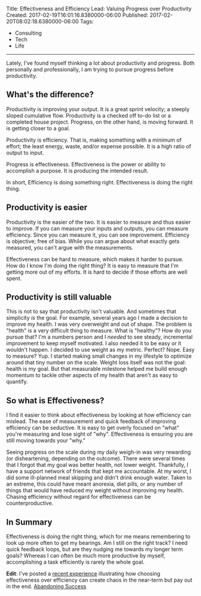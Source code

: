 Title: Effectiveness and Efficiency
Lead: Valuing Progress over Productivity
Created: 2017-02-19T16:01:16.8380000-06:00
Published: 2017-02-20T08:02:18.6380000-06:00
Tags: 
 - Consulting
 - Tech
 - Life
---

Lately, I've found myself thinking a lot about productivity and progress. Both personally and professionally, I am trying to pursue progress before productivity. 

## What's the difference?
Productivity is improving your output. It is a great sprint velocity; a steeply sloped cumulative flow. Productivity is a checked off to-do list or a completed house project. Progress, on the other hand, is moving forward. It is getting closer to a goal. 

Productivity is efficiency. That is, making something with a minimum of effort; the least energy, waste, and/or expense possible. It is a high ratio of output to input.

Progress is effectiveness. Effectiveness is the power or ability to accomplish a purpose. It is producing the intended result.

In short, Efficiency is doing something right. Effectiveness is doing the right thing.

## Productivity is easier
Productivity is the easier of the two. It is easier to measure and thus easier to improve. If you can measure your inputs and outputs, you can measure efficiency. Since you can measure it, you can see improvement. Efficiency is objective; free of bias. While you can argue about what exactly gets measured, you can't argue with the measurements.

Effectiveness can be hard to measure, which makes it harder to pursue. How do I know I'm doing the right thing? It is easy to measure that I'm getting more out of my efforts. It is hard to decide if those efforts are well spent.

## Productivity is still valuable
This is not to say that productivity isn't valuable. And sometimes that simplicity _is_ the goal. For example, several years ago I made a decision to improve my health. I was very overweight and out of shape. The problem is "health" is a very difficult thing to measure. What is "healthy"? How do you pursue that? I'm a numbers person and I _needed_ to see steady, incremental improvement to keep myself motivated. I also needed it to be easy or it wouldn't happen. I decided to use weight as my metric. Perfect? Nope. Easy to measure? Yup. I started making small changes in my lifestyle to optimize around that tiny number on the scale. Weight loss itself was not the goal: health is my goal. But that measurable milestone helped me build enough momentum to tackle other aspects of my health that aren't as easy to quantify.

## So what is Effectiveness?
I find it easier to think about effectiveness by looking at how efficiency can mislead. The ease of measurement and quick feedback of improving efficiency can be seductive. It is easy to get overly focused on "what" you're measuring and lose sight of "why". Effectiveness is ensuring you are still moving towards your "why."

Seeing progress on the scale during my daily weigh-in was very rewarding (or disheartening, depending on the outcome). There were several times that I forgot that my goal was better health, not lower weight.  Thankfully, I have a support network of friends that kept me accountable. At my worst, I did some ill-planned meal skipping and didn't drink enough water. Taken to an extreme, this could have meant anorexia, diet pills, or any number of things that would have reduced my weight without improving my health. Chasing efficiency without regard for effectiveness can be counterproductive.

## In Summary
Effectiveness is doing the right thing, which for me means remembering to look up more often to get my bearings. Am I still on the right track? I need quick feedback loops, but are they nudging me towards my longer term goals? Whereas I can often be much more productive by myself, accomplishing a task efficiently is rarely the whole goal.

**Edit**: I've posted a [recent experience][AbandoningSuccessPost] illustrating how choosing effectiveness over efficiency can create chaos in the near-term but pay out in the end. [Abandoning Success][AbandoningSuccessPost]

[AbandoningSuccessPost]:./abandoning-success.html